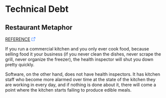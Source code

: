 # Technical Debt

## Restaurant Metaphor

[REFERENCE](https://twitter.com/mfeathers/status/1324800481600811008?s=20) ![Link](../foreign.png)

If you run a commercial kitchen and you only ever cook food, because selling food it your business (if you never clean the dishes, never scrape the grill, never organize the freezer), the health inspector will shut you down pretty quickly.

Software, on the other hand, does not have health inspectors. It has kitchen staff who become more alarmed over time at the state of the kitchen they are working in every day, and if nothing is done about it, there will come a point where the kitchen starts failing to produce edible meals.

